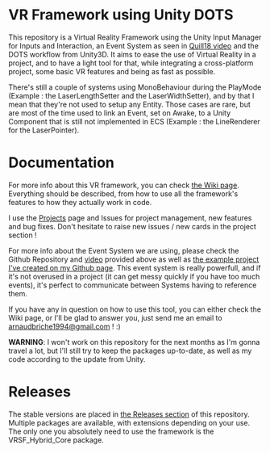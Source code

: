 # VR Framework using Unity DOTS
This repository is a Virtual Reality Framework using the Unity Input Manager for Inputs and Interaction, an Event System as seen in [Quill18 video](https://www.youtube.com/watch?v=04wXkgfd9V8) and the DOTS workflow from Unity3D. It aims to ease the use of Virtual Reality in a project, and to have a light tool for that, while integrating a cross-platform project, some basic VR features and being as fast as possible. 


There's still a couple of systems using MonoBehaviour during the PlayMode (Example : the LaserLengthSetter and the LaserWidthSetter), and by that I mean that they're not used to setup any Entity. 
Those cases are rare, but are most of the time used to link an Event, set on Awake, to a Unity Component that is still not implemented in ECS (Example : the LineRenderer for the LaserPointer).


# Documentation
For more info about this VR framework, you can check [the Wiki page](https://github.com/Jamy4000/VRSF_DOTS/wiki). Everything should be described, from how to use all the framework's features to how they actually work in code.

I use the [Projects](https://github.com/Jamy4000/VRSF_DOTS/projects) page and Issues for project management, new features and bug fixes. Don't hesitate to raise new issues / new cards in the project section ! 

For more info about the Event System we are using, please check the Github Repository and [video]((https://www.youtube.com/watch?v=04wXkgfd9V8)) provided above as well as [the example project I've created on my Github page](https://github.com/Jamy4000/UnityCallbackAndEventTutorial). This event system is really powerfull, and if it's not overused in a project (it can get messy quickly if you have too much events), it's perfect to communicate between Systems having to reference them.

If you have any in question on how to use this tool, you can either check the Wiki page, or I'll be glad to answer you, just send me an email to arnaudbriche1994@gmail.com ! :)

**WARNING**: I won't work on this repository for the next months as I'm gonna travel a lot, but I'll still try to keep the packages up-to-date, as well as my code according to the update from Unity.


# Releases
The stable versions are placed in [the Releases section](https://github.com/Jamy4000/VRSF_DOTS/releases) of this repository. Multiple packages are available, with extensions depending on your use. The only one you absolutely need to use the framework is the VRSF_Hybrid_Core package.
